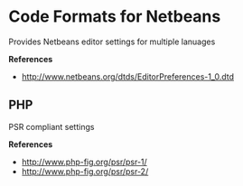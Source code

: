 # Code Formats for Netbeans
Provides Netbeans editor settings for multiple lanuages

**References**
* http://www.netbeans.org/dtds/EditorPreferences-1_0.dtd

## PHP
PSR compliant settings 

**References**
* http://www.php-fig.org/psr/psr-1/
* http://www.php-fig.org/psr/psr-2/
